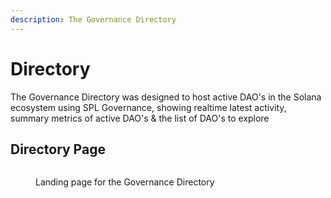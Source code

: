 ```yaml
---
description: The Governance Directory
---
```


# Directory

The Governance Directory was designed to host active DAO's in the Solana ecosystem using SPL Governance, showing realtime latest activity, summary metrics of active DAO's & the list of DAO's to explore

## Directory Page

<figure><img src="../.gitbook/assets/Screenshot 2024-06-18 at 1.30.12 PM.png" alt=""><figcaption><p>Landing page for the Governance Directory</p></figcaption></figure>
